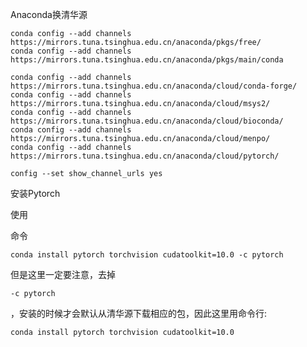 Anaconda换清华源

```shell
conda config --add channels https://mirrors.tuna.tsinghua.edu.cn/anaconda/pkgs/free/
conda config --add channels https://mirrors.tuna.tsinghua.edu.cn/anaconda/pkgs/main/conda 

conda config --add channels https://mirrors.tuna.tsinghua.edu.cn/anaconda/cloud/conda-forge/
conda config --add channels https://mirrors.tuna.tsinghua.edu.cn/anaconda/cloud/msys2/
conda config --add channels https://mirrors.tuna.tsinghua.edu.cn/anaconda/cloud/bioconda/
conda config --add channels https://mirrors.tuna.tsinghua.edu.cn/anaconda/cloud/menpo/
conda config --add channels https://mirrors.tuna.tsinghua.edu.cn/anaconda/cloud/pytorch/

config --set show_channel_urls yes
```

安装Pytorch

使用

[官网]: https://pytorch.org/get-started/locally/

命令

```
conda install pytorch torchvision cudatoolkit=10.0 -c pytorch
```

但是这里一定要注意，去掉

```
-c pytorch
```

，安装的时候才会默认从清华源下载相应的包，因此这里用命令行:

```
conda install pytorch torchvision cudatoolkit=10.0
```

